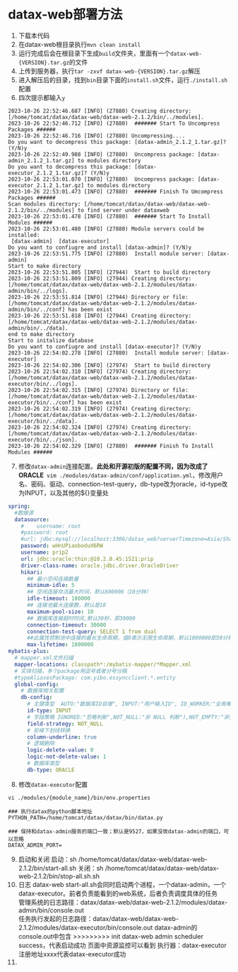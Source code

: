 # datax-web部署方法
1. 下载本代码
2. 在datax-web根目录执行`mvn clean install`
3. 运行完成后会在根目录下生成`build`文件夹，里面有一个`datax-web-{VERSION}.tar.gz`的文件
4. 上传到服务器，执行`tar -zxvf datax-web-{VERSION}.tar.gz`解压
5. 进入解压后的目录，找到`bin`目录下面的`install.sh`文件，运行`./install.sh`配置
6. 四次提示都输入`y`
```shell
2023-10-26 22:52:46.687 [INFO] (27880) Creating directory: [/home/tomcat/datax/datax-web/datax-web-2.1.2/bin/../modules].
2023-10-26 22:52:46.712 [INFO] (27880)  ####### Start To Uncompress Packages ######
2023-10-26 22:52:46.716 [INFO] (27880) Uncompressing....
Do you want to decompress this package: [datax-admin_2.1.2_1.tar.gz]? (Y/N)y
2023-10-26 22:52:49.988 [INFO] (27880)  Uncompress package: [datax-admin_2.1.2_1.tar.gz] to modules directory
Do you want to decompress this package: [datax-executor_2.1.2_1.tar.gz]? (Y/N)y
2023-10-26 22:53:01.070 [INFO] (27880)  Uncompress package: [datax-executor_2.1.2_1.tar.gz] to modules directory
2023-10-26 22:53:01.473 [INFO] (27880)  ####### Finish To Umcompress Packages ######
Scan modules directory: [/home/tomcat/datax/datax-web/datax-web-2.1.2/bin/../modules] to find server under dataxweb
2023-10-26 22:53:01.478 [INFO] (27880)  ####### Start To Install Modules ######
2023-10-26 22:53:01.480 [INFO] (27880) Module servers could be installed:
 [datax-admin]  [datax-executor] 
Do you want to confiugre and install [datax-admin]? (Y/N)y
2023-10-26 22:53:51.775 [INFO] (27880)  Install module server: [datax-admin]
Start to make directory
2023-10-26 22:53:51.805 [INFO] (27944)  Start to build directory
2023-10-26 22:53:51.809 [INFO] (27944) Creating directory: [/home/tomcat/datax/datax-web/datax-web-2.1.2/modules/datax-admin/bin/../logs].
2023-10-26 22:53:51.814 [INFO] (27944) Directory or file: [/home/tomcat/datax/datax-web/datax-web-2.1.2/modules/datax-admin/bin/../conf] has been exist
2023-10-26 22:53:51.818 [INFO] (27944) Creating directory: [/home/tomcat/datax/datax-web/datax-web-2.1.2/modules/datax-admin/bin/../data].
end to make directory
Start to initalize database
Do you want to confiugre and install [datax-executor]? (Y/N)y
2023-10-26 22:54:02.278 [INFO] (27880)  Install module server: [datax-executor]
2023-10-26 22:54:02.306 [INFO] (27974)  Start to build directory
2023-10-26 22:54:02.310 [INFO] (27974) Creating directory: [/home/tomcat/datax/datax-web/datax-web-2.1.2/modules/datax-executor/bin/../logs].
2023-10-26 22:54:02.315 [INFO] (27974) Directory or file: [/home/tomcat/datax/datax-web/datax-web-2.1.2/modules/datax-executor/bin/../conf] has been exist
2023-10-26 22:54:02.319 [INFO] (27974) Creating directory: [/home/tomcat/datax/datax-web/datax-web-2.1.2/modules/datax-executor/bin/../data].
2023-10-26 22:54:02.324 [INFO] (27974) Creating directory: [/home/tomcat/datax/datax-web/datax-web-2.1.2/modules/datax-executor/bin/../json].
2023-10-26 22:54:02.329 [INFO] (27880)  ####### Finish To Install Modules ######
```
7. 修改`datax-admin`连接配置。**此处和开源初版的配置不同，因为改成了ORACLE**`
vim ./modules/datax-admin/conf/application.yml`，修改用户名、密码、驱动、connection-test-query，db-type改为oracle，id-type改为INPUT，以及其他的${}变量处
```yaml
spring:
  #数据源
  datasource:
    #    username: root
    #password: root
    #url: jdbc:mysql://localhost:3306/datax_web?serverTimezone=Asia/Shanghai&useLegacyDatetimeCode=false&useSSL=false&nullNamePatternMatchesAll=true&useUnicode=true&characterEncoding=UTF-8
    password: wHnUPiaoboduX6RW
    username: prip2
    url: jdbc:oracle:thin:@10.2.0.45:1521:prip
    driver-class-name: oracle.jdbc.driver.OracleDriver
    hikari:
      ## 最小空闲连接数量
      minimum-idle: 5
      ## 空闲连接存活最大时间，默认600000（10分钟）
      idle-timeout: 180000
      ## 连接池最大连接数，默认是10
      maximum-pool-size: 10
      ## 数据库连接超时时间,默认30秒，即30000
      connection-timeout: 30000
      connection-test-query: SELECT 1 from dual
      ##此属性控制池中连接的最长生命周期，值0表示无限生命周期，默认1800000即30分钟
      max-lifetime: 1800000
mybatis-plus:
  # mapper.xml文件扫描
  mapper-locations: classpath*:/mybatis-mapper/*Mapper.xml
  # 实体扫描，多个package用逗号或者分号分隔
  #typeAliasesPackage: com.yibo.essyncclient.*.entity
  global-config:
    # 数据库相关配置
    db-config:
      # 主键类型  AUTO:"数据库ID自增", INPUT:"用户输入ID", ID_WORKER:"全局唯一ID (数字类型唯一ID)", UUID:"全局唯一ID UUID";
      id-type: INPUT
      # 字段策略 IGNORED:"忽略判断",NOT_NULL:"非 NULL 判断"),NOT_EMPTY:"非空判断"
      field-strategy: NOT_NULL
      # 驼峰下划线转换
      column-underline: true
      # 逻辑删除
      logic-delete-value: 0
      logic-not-delete-value: 1
      # 数据库类型
      db-type: ORACLE
```
8. 修改`datax-executor`配置
```text
vi ./modules/{module_name}/bin/env.properties

### 执行datax的python脚本地址
PYTHON_PATH=/home/tomcat/datax/datax/bin/datax.py

### 保持和datax-admin服务的端口一致；默认是9527，如果没改datax-admin的端口，可以忽略
DATAX_ADMIN_PORT=
```
9. 启动和关闭
启动：sh /home/tomcat/datax/datax-web/datax-web-2.1.2/bin/start-all.sh
关闭：sh /home/tomcat/datax/datax-web/datax-web-2.1.2/bin/stop-all.sh.sh
10. 日志
datax-web start-all.sh会同时启动两个进程，一个datax-admin，一个datax-executor。前者负责能看到的web系统，后者负责调度具体的任务  
管理系统的日志路径：datax/datax-web/datax-web-2.1.2/modules/datax-admin/bin/console.out  
任务执行发起的日志路径：datax/datax-web/datax-web-2.1.2/modules/datax-executor/bin/console.out 
datax-admin的console.out中包含 >>>>>>>>> init datax-web admin scheduler success，代表启动成功
页面中资源监控可以看到 执行器：datax-executor注册地址xxxx代表datax-executor成功
11. 
